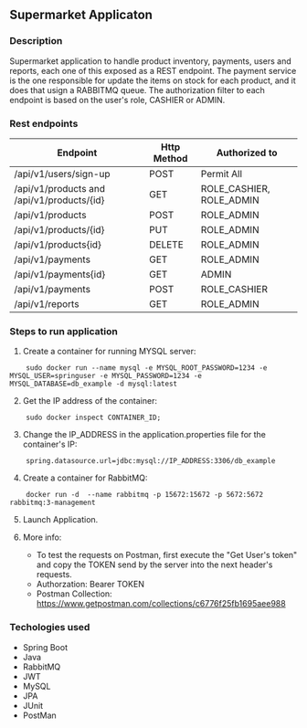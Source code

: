 ## Supermarket Applicaton


### Description

Supermarket application to handle product inventory, payments, users and reports, each one of this exposed as a REST endpoint. The payment service is the one responsible for update the items on stock for each product, and it does that usign a RABBITMQ queue. The authorization filter to each endpoint is based on the user's role, CASHIER or ADMIN.


### Rest endpoints

Endpoint | Http Method | Authorized to 
------------ | ------------- | --------------
/api/v1/users/sign-up | POST | Permit All
/api/v1/products and /api/v1/products/{id} | GET | ROLE_CASHIER, ROLE_ADMIN
/api/v1/products | POST | ROLE_ADMIN
/api/v1/products/{id} | PUT | ROLE_ADMIN
/api/v1/products{id} | DELETE | ROLE_ADMIN
/api/v1/payments | GET | ROLE_ADMIN
/api/v1/payments{id} | GET | ADMIN
/api/v1/payments | POST | ROLE_CASHIER
/api/v1/reports | GET | ROLE_ADMIN


###  Steps to run application

1. Create a container for running MYSQL server:
```
    sudo docker run --name mysql -e MYSQL_ROOT_PASSWORD=1234 -e MYSQL_USER=springuser -e MYSQL_PASSWORD=1234 -e MYSQL_DATABASE=db_example -d mysql:latest
```
2. Get the IP address of the container:
```
    sudo docker inspect CONTAINER_ID;
```
3. Change the IP_ADDRESS in the application.properties file for the container's IP:
```
    spring.datasource.url=jdbc:mysql://IP_ADDRESS:3306/db_example
```
4. Create a container for RabbitMQ: 
```
    docker run -d  --name rabbitmq -p 15672:15672 -p 5672:5672 rabbitmq:3-management
```
5. Launch Application.

6. More info:
   * To test the requests on Postman, first execute the "Get User's token" and copy the TOKEN send by the server into the next header's requests.
   * Authorzation: Bearer TOKEN
   * Postman Collection: https://www.getpostman.com/collections/c6776f25fb1695aee988


### Techologies used

* Spring Boot
* Java 
* RabbitMQ
* JWT
* MySQL
* JPA 
* JUnit
* PostMan
